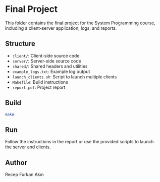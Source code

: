 # Final Project

This folder contains the final project for the System Programming course, including a client-server application, logs, and reports.

## Structure
- `client/`: Client-side source code
- `server/`: Server-side source code
- `shared/`: Shared headers and utilities
- `example_logs.txt`: Example log output
- `launch_clients.sh`: Script to launch multiple clients
- `Makefile`: Build instructions
- `report.pdf`: Project report

## Build

```sh
make
```

## Run

Follow the instructions in the report or use the provided scripts to launch the server and clients.

## Author
Recep Furkan Akın
